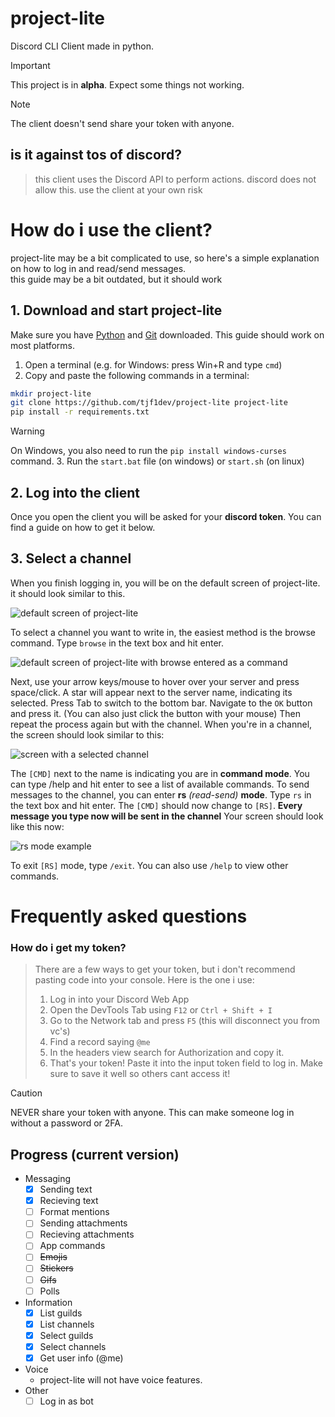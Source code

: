 # project-lite

Discord CLI Client made in python.

> [!IMPORTANT]  
> This project is in **alpha**. Expect some things not working.

> [!NOTE]
> The client doesn't send share your token with anyone.

## is it against tos of discord?

> this client uses the Discord API to perform actions. discord does not allow this. use the client at your own risk

# How do i use the client?

project-lite may be a bit complicated to use, so here's a simple explanation on how to log in and read/send messages.  
this guide may be a bit outdated, but it should work

## 1. Download and start project-lite

Make sure you have [Python](https://python.org) and [Git](https://git-scm.com) downloaded. This guide should work on most platforms.

1. Open a terminal (e.g. for Windows: press Win+R and type `cmd`)
2. Copy and paste the following commands in a terminal:

```sh
mkdir project-lite
git clone https://github.com/tjf1dev/project-lite project-lite
pip install -r requirements.txt
```

> [!WARNING]
> On Windows, you also need to run the `pip install windows-curses` command. 3. Run the `start.bat` file (on windows) or `start.sh` (on linux)

## 2. Log into the client

Once you open the client you will be asked for your **discord token**. You can find a guide on how to get it below.

## 3. Select a channel

When you finish logging in, you will be on the default screen of project-lite. it should look similar to this.

![default screen of project-lite](https://github.com/user-attachments/assets/12cc28e2-afb8-4cdb-8324-1d1de4b03904)

To select a channel you want to write in, the easiest method is the browse command. Type `browse` in the text box and hit enter.

![default screen of project-lite with browse entered as a command](https://github.com/user-attachments/assets/607f8478-0931-4dae-8245-f2ede887ab3c)

Next, use your arrow keys/mouse to hover over your server and press space/click. A star will appear next to the server name, indicating its selected.
Press Tab to switch to the bottom bar. Navigate to the `OK` button and press it. (You can also just click the button with your mouse)
Then repeat the process again but with the channel.
When you're in a channel, the screen should look similar to this:

![screen with a selected channel](https://github.com/user-attachments/assets/0d054f38-6fd6-4b16-bc29-088ec93b0e36)

The `[CMD]` next to the name is indicating you are in **command mode**. You can type /help and hit enter to see a list of available commands.
To send messages to the channel, you can enter **rs** _(read-send)_ **mode**. Type `rs` in the text box and hit enter.
The `[CMD]` should now change to `[RS]`. **Every message you type now will be sent in the channel**
Your screen should look like this now:

![rs mode example](https://github.com/user-attachments/assets/208e82ad-ea5a-45e5-8650-00b1b2c6d496)

To exit `[RS]` mode, type `/exit`. You can also use `/help` to view other commands.

# Frequently asked questions

### How do i get my token?

> There are a few ways to get your token, but i don't recommend pasting code into your console.
> Here is the one i use:
>
> 1. Log in into your Discord Web App
> 2. Open the DevTools Tab using `F12` or `Ctrl + Shift + I`
> 3. Go to the Network tab and press `F5` (this will disconnect you from vc's)
> 4. Find a record saying `@me`
> 5. In the headers view search for Authorization and copy it.
> 6. That's your token! Paste it into the input token field to log in. Make sure to save it well so others cant access it!

> [!CAUTION]
> NEVER share your token with anyone. This can make someone log in without a password or 2FA.

## Progress (current version)

- Messaging
  - [x] Sending text
  - [x] Recieving text
  - [ ] Format mentions
  - [ ] Sending attachments
  - [ ] Recieving attachments
  - [ ] App commands
  - [ ] ~~Emojis~~
  - [ ] ~~Stickers~~
  - [ ] ~~Gifs~~
  - [ ] Polls
- Information
  - [x] List guilds
  - [x] List channels
  - [x] Select guilds
  - [x] Select channels
  - [x] Get user info (@me)
- Voice
  - project-lite will not have voice features.
- Other
  - [ ] Log in as bot
